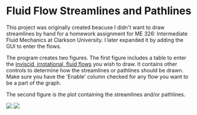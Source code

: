 # Fluid Flow Streamlines and Pathlines
This project was originally created beacuse I didn't want to draw streamlines by hand for a homework assignment for ME 326: Intermediate Fluid Mechanics at Clarkson University. I later expanded it by adding the GUI to enter the flows.

The program creates two figures. The first figure includes a table to enter the [inviscid, irrotational, fluid flows](https://webspace.clarkson.edu/projects/fluidflow/public_html/courses/me326/Inviscid.pdf) you wish to draw. It contains other controls to determine how the streamlines or pathlines should be drawn. Make sure you have the 'Enable' column checked for any flow you want to be a part of the graph.

The second figure is the plot containing the streamlines and/or pathlines.

![](https://i.imgur.com/j0881Dc.png) ![](https://i.imgur.com/STqo5mA.png)
